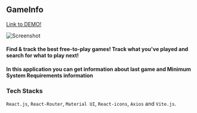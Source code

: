 ## GameInfo
[Link to DEMO!](https://gamefy.netlify.app/)

![Screenshot](demo.png)
#### Find & track the best free-to-play games!  Track what you've played and search for what to play next! 
#### In this application you can get information about last game and Minimum System Requirements information

### Tech Stacks
`React.js`, `React-Router`, `Material UI`, `React-icons`, `Axios` and `Vite.js`.


